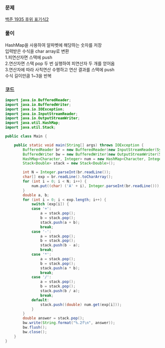 ### 문제  
[백준 1935 후위 표기식2](https://www.acmicpc.net/problem/1935)  

### 풀이  
HashMap을 사용하여 알파벳에 해당하는 숫자를 저장  
입력받은 수식을 char array로 변환  
1.피연산자면 스택에 push  
2.연산자면 스택 pop 두 번 실행하여 피연산자 두 개를 얻어옴  
3.연산자에 따라 사칙연산 수행하고 연산 결과를 스택에 push  
수식 길이만큼 1~3을 반복  

### 코드
```java
import java.io.BufferedReader;
import java.io.BufferedWriter;
import java.io.IOException;
import java.io.InputStreamReader;
import java.io.OutputStreamWriter;
import java.util.HashMap;
import java.util.Stack;

public class Main {

	public static void main(String[] args) throws IOException {
		BufferedReader br = new BufferedReader(new InputStreamReader(System.in));
		BufferedWriter bw = new BufferedWriter(new OutputStreamWriter(System.out));
		HashMap<Character, Integer> num = new HashMap<Character, Integer>();
		Stack<Double> stack = new Stack<Double>();

		int N = Integer.parseInt(br.readLine());
		char[] exp = br.readLine().toCharArray();
		for (int i = 0; i < N; i++) {
			num.put((char) ('A' + i), Integer.parseInt(br.readLine()));
		}
		double a, b;
		for (int i = 0; i < exp.length; i++) {
			switch (exp[i]) {
			case '+':
				a = stack.pop();
				b = stack.pop();
				stack.push(a + b);
				break;
			case '-':
				a = stack.pop();
				b = stack.pop();
				stack.push(b - a);
				break;
			case '*':
				a = stack.pop();
				b = stack.pop();
				stack.push(a * b);
				break;
			case '/':
				a = stack.pop();
				b = stack.pop();
				stack.push(b / a);
				break;
			default:
				stack.push((double) num.get(exp[i]));
			}
		}
		double answer = stack.pop();
		bw.write(String.format("%.2f\n", answer));
		bw.flush();
		bw.close();
	}
}
